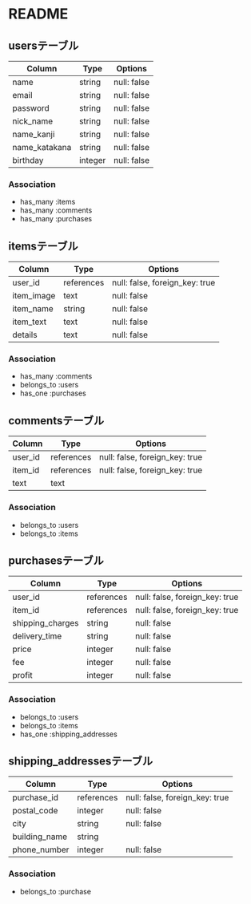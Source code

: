 # README

## usersテーブル

| Column           | Type       | Options                        |
| ---------------- | ---------- | ------------------------------ |
| name             | string     | null: false                    |
| email            | string     | null: false                    |
| password         | string     | null: false                    |
| nick_name        | string     | null: false                    |
| name_kanji       | string     | null: false                    |
| name_katakana    | string     | null: false                    |
| birthday         | integer    | null: false                    |

### Association
- has_many :items
- has_many :comments
- has_many :purchases


## itemsテーブル

| Column           | Type       | Options                        |
| ---------------- | ---------- | ------------------------------ |
| user_id          | references | null: false, foreign_key: true |
| item_image       | text       | null: false                    |
| item_name        | string     | null: false                    |
| item_text        | text       | null: false                    |
| details          | text       | null: false                    |

### Association
- has_many :comments
- belongs_to :users
- has_one :purchases


## commentsテーブル

| Column           | Type       | Options                        |
| ---------------- | ---------- | ------------------------------ |
| user_id          | references | null: false, foreign_key: true |
| item_id          | references | null: false, foreign_key: true |
| text             | text       |                                |

### Association
- belongs_to :users
- belongs_to :items 


## purchasesテーブル

| Column           | Type       | Options                        |
| ---------------- | ---------- | ------------------------------ |
| user_id          | references | null: false, foreign_key: true |
| item_id          | references | null: false, foreign_key: true |
| shipping_charges | string     | null: false                    |
| delivery_time    | string     | null: false                    |
| price            | integer    | null: false                    |
| fee              | integer    | null: false                    |
| profit           | integer    | null: false                    |

### Association
- belongs_to :users
- belongs_to :items 
- has_one :shipping_addresses


## shipping_addressesテーブル

| Column           | Type       | Options                        |
| ---------------- | ---------- | ------------------------------ |
| purchase_id      | references | null: false, foreign_key: true |
| postal_code      | integer    | null: false                    |
| city             | string     | null: false                    |
| building_name    | string     |                                |
| phone_number     | integer    | null: false                    |

### Association
- belongs_to :purchase